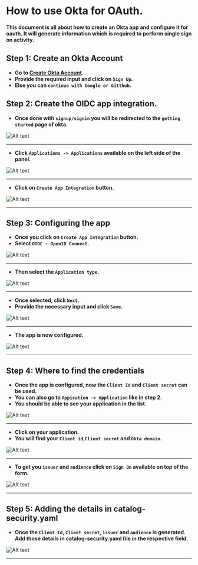 # How to use Okta for OAuth.

**This document is all about how to create an Okta app and configure it for oauth.
It will generate information which is required to perform single sign on activity.**

## Step 1: Create an Okta Account

* **Go to [Create Okta Account](https://developer.okta.com/signup/).**
* **Provide the required input and click on `Sign Up`.**
* **Else you can `continue with Google or Gitthub`.**

## Step 2: Create the OIDC app integration.
* **Once done with `signup/signin` you will be redirected to the `getting started` page of okta.**

![Alt text](https://user-images.githubusercontent.com/83201188/123376300-e600d100-d5a7-11eb-8ceb-e90b5e265ce9.png)
****
* **Click `Applications -> Applications` available on the left side of the panel.**

![Alt text](https://user-images.githubusercontent.com/83201188/123376308-e7ca9480-d5a7-11eb-84f8-9d8dce921c68.png)
****
* **Click on `Create App Integration` button.**

![Alt text](https://user-images.githubusercontent.com/83201188/123376309-e8632b00-d5a7-11eb-8d5c-34c5f981786c.png)
****
## Step 3: Configuring the app
* **Once you click on `Create App Integration` button.**
* **Select `OIDC - OpenID Connect`.**

![Alt text](https://user-images.githubusercontent.com/83201188/123376312-e8fbc180-d5a7-11eb-882f-a9083cb0ea87.png)
****
* **Then select the `Application type`.**

![Alt text](https://user-images.githubusercontent.com/83201188/123376314-e9945800-d5a7-11eb-866b-5af5ca003f1e.png)
****
* **Once selected, click `Next`.**
* **Provide the necessary input and click `Save`.**

![Alt text](https://user-images.githubusercontent.com/83201188/123376319-eac58500-d5a7-11eb-9167-a0d1cb8aedce.png)
****
* **The app is now configured.**

![Alt text](https://user-images.githubusercontent.com/83201188/123376795-b43c3a00-d5a8-11eb-8a83-f146959f31c9.png)
****
## Step 4: Where to find the credentials
* **Once the app is configured, now the `Client Id` and `Client secret` can be used.**
* **You can also go to `Appication -> Application` like in step 2.**
* **You should be able to see your application in the list.**

![Alt text](https://user-images.githubusercontent.com/83201188/123376803-b605fd80-d5a8-11eb-94ce-42f38dca99a1.png)
****
* **Click on your application.**
* **You will find your `Client id`,`Client secret` and `Okta domain`.**

![Alt text](https://user-images.githubusercontent.com/83201188/123376795-b43c3a00-d5a8-11eb-8a83-f146959f31c9.png)
****
* **To get you `issuer` and `audience` click on `Sign On` available on top of the form.**

![Alt text](https://user-images.githubusercontent.com/83201188/123376802-b56d6700-d5a8-11eb-89b3-a59b3192fce6.png)
****
## Step 5: Adding the details in catalog-security.yaml

* **Once the `Client Id`, `Client secret`, `issuer` and `audience` is generated.
  Add those details in catalog-security.yaml file in the respective field.**

![Alt text](https://user-images.githubusercontent.com/83201188/123380400-054e2d00-d5ad-11eb-9937-2813f69cb268.png)
****
